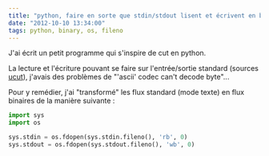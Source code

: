 ```yaml
---
title: "python, faire en sorte que stdin/stdout lisent et écrivent en binaire"
date: "2012-10-10 13:34:00"
tags: python, binary, os, fileno
---
```

J'ai écrit un petit programme qui s'inspire de cut en python.

La lecture et l'écriture pouvant se faire sur l'entrée/sortie standard (sources [ucut](https://github.com/jfgiraud/tools/blob/master/ucut)), j'avais des problèmes de "'ascii' codec can't decode byte"...

Pour y remédier, j'ai "transformé" les flux standard (mode texte) en flux binaires de la manière suivante :


```python
import sys
import os 

sys.stdin = os.fdopen(sys.stdin.fileno(), 'rb', 0)
sys.stdout = os.fdopen(sys.stdout.fileno(), 'wb', 0)
```

